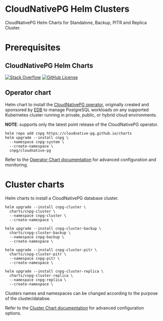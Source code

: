 
# CloudNativePG Helm Clusters
CloudNativePG Helm Charts for Standalone, Backup, PITR and Replica Cluster.


# Prerequisites

## CloudNativePG Helm Charts

[![Stack Overflow](https://img.shields.io/badge/stackoverflow-cloudnative--pg-blue?logo=stackoverflow&logoColor=%23F48024)](https://stackoverflow.com/questions/tagged/cloudnative-pg) [![GitHub License](https://img.shields.io/github/license/cloudnative-pg/charts)](https://github.com/cloudnative-pg/charts/blob/main/LICENSE)

## Operator chart

Helm chart to install the
[CloudNativePG operator](https://cloudnative-pg.io), originally created and sponsored by
[EDB](https://www.enterprisedb.com/) to manage PostgreSQL workloads on any supported Kubernetes cluster
running in private, public, or hybrid cloud environments.

**NOTE**: supports only the latest point release of the CloudNativePG operator.
```console
helm repo add cnpg https://cloudnative-pg.github.io/charts
helm upgrade --install cnpg \
  --namespace cnpg-system \
  --create-namespace \
  cnpg/cloudnative-pg
```

Refer to the [Operator Chart documentation](charts/cloudnative-pg/README.md) for advanced configuration and monitoring.

# Cluster charts

Helm charts to install a CloudNativePG database cluster.

```console
helm upgrade --install cnpg-cluster \
  charts/cnpg-cluster \
  --namespace cnpg-cluster \
  --create-namespace \
```

```console
helm upgrade --install cnpg-cluster-backup \
  charts/cnpg-cluster-backup \
  --namespace cnpg-backup \
  --create-namespace \
```

```console
helm upgrade --install cnpg-cluster-pitr \
  charts/cnpg-cluster-pitr \
  --namespace cnpg-pitr \
  --create-namespace \
```

```console
helm upgrade --install cnpg-cluster-replica \
  charts/cnpg-cluster-replica \
  --namespace cnpg-replica \
  --create-namespace \
```

Clusters names and namespaces can be changed according to the purpose of the cluster/databse.

Refer to the [Cluster Chart documentation](charts/cluster/README.md) for advanced configuration options.
